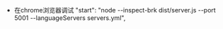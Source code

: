 * 在chrome浏览器调试
  "start": "node --inspect-brk dist/server.js --port 5001 --languageServers servers.yml",
